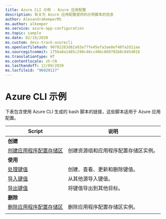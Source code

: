 ```yaml
---
title: Azure CLI 示例 - Azure 应用配置
description: 有关为 Azure 应用配置提供的示例脚本的信息
author: AlexandraKemperMS
ms.author: alkemper
ms.service: azure-app-configuration
ms.topic: sample
ms.date: 02/19/2020
ms.custom: devx-track-azurecli
ms.openlocfilehash: 90782263d82a93e77fe45efa3ae0ef48fa2d11ae
ms.sourcegitcommit: 1756a8a1485c290c46cc40bc869702b8c8454016
ms.translationtype: HT
ms.contentlocale: zh-CN
ms.lasthandoff: 12/09/2020
ms.locfileid: "96929117"
---
```

# <a name="azure-cli-samples"></a>Azure CLI 示例

下表包含使用 Azure CLI 生成的 bash 脚本的链接，这些脚本适用于 Azure 应用配置。

| Script | 说明 |
|-|-|
|**创建**||
| [创建应用程序配置存储区](./scripts/cli-create-service.md) | 创建资源组和应用程序配置存储区实例。  |
|**使用**||
| [处理键值](./scripts/cli-work-with-keys.md) | 创建、查看、更新和删除键值。 |
| [导入键值](./scripts/cli-import.md) | 从其他源导入键值。 |
| [导出键值](./scripts/cli-export.md) | 将键值导出到其他目标。 |
|**删除**||
| [删除应用程序配置存储区](./scripts/cli-delete-service.md) | 删除应用程序配置存储区实例。  |
| | |
